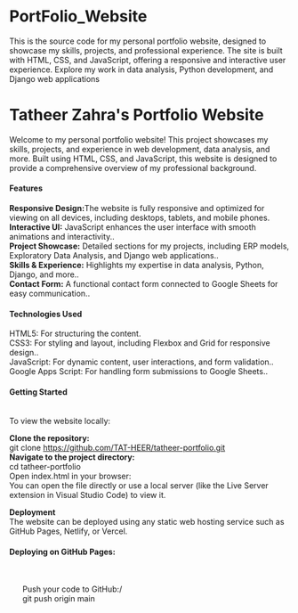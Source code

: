 # PortFolio_Website
This is the source code for my personal portfolio website, designed to showcase my skills, projects, and professional experience. The site is built with HTML, CSS, and JavaScript, offering a responsive and interactive user experience. Explore my work in data analysis, Python development, and Django web applications
<h1>Tatheer Zahra's Portfolio Website</h1>
Welcome to my personal portfolio website! This project showcases my skills, projects, and experience in web development, data analysis, and more. Built using HTML, CSS, and JavaScript, this website is designed to provide a comprehensive overview of my professional background.
<h4>Features</h4>
 <b>Responsive Design:</b>The website is fully responsive and optimized for viewing on all devices, including desktops, tablets, and mobile phones.<br>
  <b>Interactive UI:</b> JavaScript enhances the user interface with smooth animations and interactivity..<br>
  <b>Project Showcase:</b> Detailed sections for my projects, including ERP models, Exploratory Data Analysis, and Django web applications..<br>
  <b>Skills & Experience:</b> Highlights my expertise in data analysis, Python, Django, and more..<br>
  <b>Contact Form:</b> A functional contact form connected to Google Sheets for easy communication..<br>
  <h4>Technologies Used</h4>
  <ui>HTML5: For structuring the content.<br>
CSS3: For styling and layout, including Flexbox and Grid for responsive design..<br>
JavaScript: For dynamic content, user interactions, and form validation..<br>
Google Apps Script: For handling form submissions to Google Sheets..<br>   
  </ui>
<h4>Getting Started</h4><br>
To view the website locally:<br>

<b>Clone the repository:</b><br>
git clone https://github.com/TAT-HEER/tatheer-portfolio.git<br>
<b>Navigate to the project directory:</b><br>
cd tatheer-portfolio<br>
Open index.html in your browser:<br>
You can open the file directly or use a local server (like the Live Server extension in Visual Studio Code) to view it.<br>

<b>Deployment</b> <br>
The website can be deployed using any static web hosting service such as GitHub Pages, Netlify, or Vercel.<br>
<h4>Deploying on GitHub Pages:</h4><br>
<ul>
 Push your code to GitHub:/<br>
 git push origin main
</ul>





